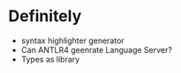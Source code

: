# Definitely

* syntax highlighter generator
* Can ANTLR4 geenrate Language Server?
* Types as library
